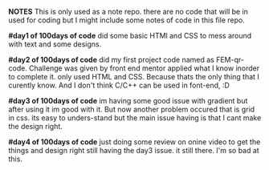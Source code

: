 **NOTES** 
This is only used as a note repo. there are no code that will be in used for coding but I might include some notes of code in this file repo. 

**#day1 of 100days of code**
did some basic HTMl and CSS to mess around with text and some designs.

**#day2 of 100days of code**
did my first project code named as FEM-qr-code. Challenge was given by front end mentor applied what I know inorder to complete it. only used HTML and CSS.
Because thats the only thing that I curently know. And I don't think C/C++ can be used in font-end, :D 

**#day3 of 100days of code**
im having some good issue with gradient but after using it im good with it. But now another problem occured that is grid in css. its easy to unders-stand but 
the main issue having is that I cant make the design right.

**#day4 of 100days of code**
just doing some review on onine video to get the things and design right still having the day3 issue. it still there. I'm so bad at this.
